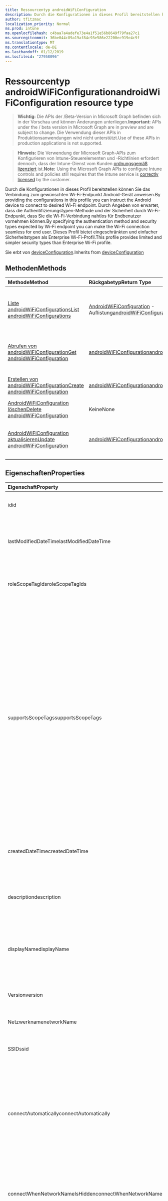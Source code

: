 ```yaml
---
title: Ressourcentyp androidWiFiConfiguration
description: Durch die Konfigurationen in dieses Profil bereitstellen können Sie das Verbindung zum gewünschten Wi-Fi-Endpunkt Android-Gerät anweisen. Durch Angeben von erwartet, dass die Authentifizierungstypen-Methode und der Sicherheit durch Wi-Fi-Endpunkt, dass Sie die Wi-Fi-Verbindung nahtlos für Endbenutzer vornehmen können. Dieses Profil bietet eingeschränkten und einfacher Sicherheitstypen als Enterprise Wi-Fi-Profil.
author: tfitzmac
localization_priority: Normal
ms.prod: intune
ms.openlocfilehash: c4baa7a4adefe73e4a1f51e56b8649f79faa27c1
ms.sourcegitcommit: 36be044c89a19af84c93e586e22200ec919e4c9f
ms.translationtype: MT
ms.contentlocale: de-DE
ms.lasthandoff: 01/12/2019
ms.locfileid: "27958096"
---
```

# <a name="androidwificonfiguration-resource-type"></a><span data-ttu-id="0c34c-105">Ressourcentyp androidWiFiConfiguration</span><span class="sxs-lookup"><span data-stu-id="0c34c-105">androidWiFiConfiguration resource type</span></span>

> <span data-ttu-id="0c34c-106">**Wichtig:** Die APIs der /Beta-Version in Microsoft Graph befinden sich in der Vorschau und können Änderungen unterliegen.</span><span class="sxs-lookup"><span data-stu-id="0c34c-106">**Important:** APIs under the / beta version in Microsoft Graph are in preview and are subject to change.</span></span> <span data-ttu-id="0c34c-107">Die Verwendung dieser APIs in Produktionsanwendungen wird nicht unterstützt.</span><span class="sxs-lookup"><span data-stu-id="0c34c-107">Use of these APIs in production applications is not supported.</span></span>

> <span data-ttu-id="0c34c-108">**Hinweis:** Die Verwendung der Microsoft Graph-APIs zum Konfigurieren von Intune-Steuerelementen und -Richtlinien erfordert dennoch, dass der Intune-Dienst vom Kunden [ordnungsgemäß lizenziert](https://go.microsoft.com/fwlink/?linkid=839381) ist.</span><span class="sxs-lookup"><span data-stu-id="0c34c-108">**Note:** Using the Microsoft Graph APIs to configure Intune controls and policies still requires that the Intune service is [correctly licensed](https://go.microsoft.com/fwlink/?linkid=839381) by the customer.</span></span>

<span data-ttu-id="0c34c-109">Durch die Konfigurationen in dieses Profil bereitstellen können Sie das Verbindung zum gewünschten Wi-Fi-Endpunkt Android-Gerät anweisen.</span><span class="sxs-lookup"><span data-stu-id="0c34c-109">By providing the configurations in this profile you can instruct the Android device to connect to desired Wi-Fi endpoint.</span></span> <span data-ttu-id="0c34c-110">Durch Angeben von erwartet, dass die Authentifizierungstypen-Methode und der Sicherheit durch Wi-Fi-Endpunkt, dass Sie die Wi-Fi-Verbindung nahtlos für Endbenutzer vornehmen können.</span><span class="sxs-lookup"><span data-stu-id="0c34c-110">By specifying the authentication method and security types expected by Wi-Fi endpoint you can make the Wi-Fi connection seamless for end user.</span></span> <span data-ttu-id="0c34c-111">Dieses Profil bietet eingeschränkten und einfacher Sicherheitstypen als Enterprise Wi-Fi-Profil.</span><span class="sxs-lookup"><span data-stu-id="0c34c-111">This profile provides limited and simpler security types than Enterprise Wi-Fi profile.</span></span>

<span data-ttu-id="0c34c-112">Sie erbt von [deviceConfiguration](../resources/intune-deviceconfig-deviceconfiguration.md).</span><span class="sxs-lookup"><span data-stu-id="0c34c-112">Inherits from [deviceConfiguration](../resources/intune-deviceconfig-deviceconfiguration.md)</span></span>

## <a name="methods"></a><span data-ttu-id="0c34c-113">Methoden</span><span class="sxs-lookup"><span data-stu-id="0c34c-113">Methods</span></span>
|<span data-ttu-id="0c34c-114">Methode</span><span class="sxs-lookup"><span data-stu-id="0c34c-114">Method</span></span>|<span data-ttu-id="0c34c-115">Rückgabetyp</span><span class="sxs-lookup"><span data-stu-id="0c34c-115">Return Type</span></span>|<span data-ttu-id="0c34c-116">Beschreibung</span><span class="sxs-lookup"><span data-stu-id="0c34c-116">Description</span></span>|
|:---|:---|:---|
|[<span data-ttu-id="0c34c-117">Liste androidWiFiConfigurations</span><span class="sxs-lookup"><span data-stu-id="0c34c-117">List androidWiFiConfigurations</span></span>](../api/intune-deviceconfig-androidwificonfiguration-list.md)|<span data-ttu-id="0c34c-118">[AndroidWiFiConfiguration](../resources/intune-deviceconfig-androidwificonfiguration.md) -Auflistung</span><span class="sxs-lookup"><span data-stu-id="0c34c-118">[androidWiFiConfiguration](../resources/intune-deviceconfig-androidwificonfiguration.md) collection</span></span>|<span data-ttu-id="0c34c-119">Listeneigenschaften und Beziehungen der [AndroidWiFiConfiguration](../resources/intune-deviceconfig-androidwificonfiguration.md) -Objekte.</span><span class="sxs-lookup"><span data-stu-id="0c34c-119">List properties and relationships of the [androidWiFiConfiguration](../resources/intune-deviceconfig-androidwificonfiguration.md) objects.</span></span>|
|[<span data-ttu-id="0c34c-120">Abrufen von androidWiFiConfiguration</span><span class="sxs-lookup"><span data-stu-id="0c34c-120">Get androidWiFiConfiguration</span></span>](../api/intune-deviceconfig-androidwificonfiguration-get.md)|[<span data-ttu-id="0c34c-121">androidWiFiConfiguration</span><span class="sxs-lookup"><span data-stu-id="0c34c-121">androidWiFiConfiguration</span></span>](../resources/intune-deviceconfig-androidwificonfiguration.md)|<span data-ttu-id="0c34c-122">Lesen Sie Eigenschaften und Beziehungen des [AndroidWiFiConfiguration](../resources/intune-deviceconfig-androidwificonfiguration.md) -Objekts.</span><span class="sxs-lookup"><span data-stu-id="0c34c-122">Read properties and relationships of the [androidWiFiConfiguration](../resources/intune-deviceconfig-androidwificonfiguration.md) object.</span></span>|
|[<span data-ttu-id="0c34c-123">Erstellen von androidWiFiConfiguration</span><span class="sxs-lookup"><span data-stu-id="0c34c-123">Create androidWiFiConfiguration</span></span>](../api/intune-deviceconfig-androidwificonfiguration-create.md)|[<span data-ttu-id="0c34c-124">androidWiFiConfiguration</span><span class="sxs-lookup"><span data-stu-id="0c34c-124">androidWiFiConfiguration</span></span>](../resources/intune-deviceconfig-androidwificonfiguration.md)|<span data-ttu-id="0c34c-125">Erstellen eines neuen [AndroidWiFiConfiguration](../resources/intune-deviceconfig-androidwificonfiguration.md) -Objekts.</span><span class="sxs-lookup"><span data-stu-id="0c34c-125">Create a new [androidWiFiConfiguration](../resources/intune-deviceconfig-androidwificonfiguration.md) object.</span></span>|
|[<span data-ttu-id="0c34c-126">AndroidWiFiConfiguration löschen</span><span class="sxs-lookup"><span data-stu-id="0c34c-126">Delete androidWiFiConfiguration</span></span>](../api/intune-deviceconfig-androidwificonfiguration-delete.md)|<span data-ttu-id="0c34c-127">Keine</span><span class="sxs-lookup"><span data-stu-id="0c34c-127">None</span></span>|<span data-ttu-id="0c34c-128">Löscht eine [AndroidWiFiConfiguration](../resources/intune-deviceconfig-androidwificonfiguration.md).</span><span class="sxs-lookup"><span data-stu-id="0c34c-128">Deletes a [androidWiFiConfiguration](../resources/intune-deviceconfig-androidwificonfiguration.md).</span></span>|
|[<span data-ttu-id="0c34c-129">AndroidWiFiConfiguration aktualisieren</span><span class="sxs-lookup"><span data-stu-id="0c34c-129">Update androidWiFiConfiguration</span></span>](../api/intune-deviceconfig-androidwificonfiguration-update.md)|[<span data-ttu-id="0c34c-130">androidWiFiConfiguration</span><span class="sxs-lookup"><span data-stu-id="0c34c-130">androidWiFiConfiguration</span></span>](../resources/intune-deviceconfig-androidwificonfiguration.md)|<span data-ttu-id="0c34c-131">Aktualisieren Sie die Eigenschaften eines [AndroidWiFiConfiguration](../resources/intune-deviceconfig-androidwificonfiguration.md) -Objekts.</span><span class="sxs-lookup"><span data-stu-id="0c34c-131">Update the properties of a [androidWiFiConfiguration](../resources/intune-deviceconfig-androidwificonfiguration.md) object.</span></span>|

## <a name="properties"></a><span data-ttu-id="0c34c-132">Eigenschaften</span><span class="sxs-lookup"><span data-stu-id="0c34c-132">Properties</span></span>
|<span data-ttu-id="0c34c-133">Eigenschaft</span><span class="sxs-lookup"><span data-stu-id="0c34c-133">Property</span></span>|<span data-ttu-id="0c34c-134">Typ</span><span class="sxs-lookup"><span data-stu-id="0c34c-134">Type</span></span>|<span data-ttu-id="0c34c-135">Beschreibung</span><span class="sxs-lookup"><span data-stu-id="0c34c-135">Description</span></span>|
|:---|:---|:---|
|<span data-ttu-id="0c34c-136">id</span><span class="sxs-lookup"><span data-stu-id="0c34c-136">id</span></span>|<span data-ttu-id="0c34c-137">Zeichenfolge</span><span class="sxs-lookup"><span data-stu-id="0c34c-137">String</span></span>|<span data-ttu-id="0c34c-138">Schlüssel der Entität</span><span class="sxs-lookup"><span data-stu-id="0c34c-138">Key of the entity.</span></span> <span data-ttu-id="0c34c-139">Geerbt von [deviceConfiguration](../resources/intune-deviceconfig-deviceconfiguration.md).</span><span class="sxs-lookup"><span data-stu-id="0c34c-139">Inherited from [deviceConfiguration](../resources/intune-deviceconfig-deviceconfiguration.md)</span></span>|
|<span data-ttu-id="0c34c-140">lastModifiedDateTime</span><span class="sxs-lookup"><span data-stu-id="0c34c-140">lastModifiedDateTime</span></span>|<span data-ttu-id="0c34c-141">DateTimeOffset</span><span class="sxs-lookup"><span data-stu-id="0c34c-141">DateTimeOffset</span></span>|<span data-ttu-id="0c34c-142">Datum und Uhrzeit der letzten Änderung des Objekts.</span><span class="sxs-lookup"><span data-stu-id="0c34c-142">DateTime the object was last modified.</span></span> <span data-ttu-id="0c34c-143">Geerbt von [deviceConfiguration](../resources/intune-deviceconfig-deviceconfiguration.md).</span><span class="sxs-lookup"><span data-stu-id="0c34c-143">Inherited from [deviceConfiguration](../resources/intune-deviceconfig-deviceconfiguration.md)</span></span>|
|<span data-ttu-id="0c34c-144">roleScopeTagIds</span><span class="sxs-lookup"><span data-stu-id="0c34c-144">roleScopeTagIds</span></span>|<span data-ttu-id="0c34c-145">Collection von Objekten des Typs „String“</span><span class="sxs-lookup"><span data-stu-id="0c34c-145">String collection</span></span>|<span data-ttu-id="0c34c-146">Liste der Bereich Tags für diese Instanz der Entität.</span><span class="sxs-lookup"><span data-stu-id="0c34c-146">List of Scope Tags for this Entity instance.</span></span> <span data-ttu-id="0c34c-147">Geerbt von [deviceConfiguration](../resources/intune-deviceconfig-deviceconfiguration.md).</span><span class="sxs-lookup"><span data-stu-id="0c34c-147">Inherited from [deviceConfiguration](../resources/intune-deviceconfig-deviceconfiguration.md)</span></span>|
|<span data-ttu-id="0c34c-148">supportsScopeTags</span><span class="sxs-lookup"><span data-stu-id="0c34c-148">supportsScopeTags</span></span>|<span data-ttu-id="0c34c-149">Boolescher Wert</span><span class="sxs-lookup"><span data-stu-id="0c34c-149">Boolean</span></span>|<span data-ttu-id="0c34c-150">Gibt an, ob die zugrunde liegende Gerätekonfiguration die Zuweisung von Bereich Kategorien unterstützt.</span><span class="sxs-lookup"><span data-stu-id="0c34c-150">Indicates whether or not the underlying Device Configuration supports the assignment of scope tags.</span></span> <span data-ttu-id="0c34c-151">Zuweisen der ScopeTags-Eigenschaft ist nicht zulässig, wenn dieser Wert false ist und Entitäten nicht bereichsbezogenen Benutzern angezeigt werden.</span><span class="sxs-lookup"><span data-stu-id="0c34c-151">Assigning to the ScopeTags property is not allowed when this value is false and entities will not be visible to scoped users.</span></span> <span data-ttu-id="0c34c-152">Dies tritt für Legacy-Richtlinien in Silverlight erstellt und kann durch Löschen und Neuerstellen der Richtlinie in der Azure-Verwaltungsportal aufgelöst werden.</span><span class="sxs-lookup"><span data-stu-id="0c34c-152">This occurs for Legacy policies created in Silverlight and can be resolved by deleting and recreating the policy in the Azure Portal.</span></span> <span data-ttu-id="0c34c-153">Diese Eigenschaft ist schreibgeschützt.</span><span class="sxs-lookup"><span data-stu-id="0c34c-153">This property is read-only.</span></span> <span data-ttu-id="0c34c-154">Geerbt von [deviceConfiguration](../resources/intune-deviceconfig-deviceconfiguration.md).</span><span class="sxs-lookup"><span data-stu-id="0c34c-154">Inherited from [deviceConfiguration](../resources/intune-deviceconfig-deviceconfiguration.md)</span></span>|
|<span data-ttu-id="0c34c-155">createdDateTime</span><span class="sxs-lookup"><span data-stu-id="0c34c-155">createdDateTime</span></span>|<span data-ttu-id="0c34c-156">DateTimeOffset</span><span class="sxs-lookup"><span data-stu-id="0c34c-156">DateTimeOffset</span></span>|<span data-ttu-id="0c34c-157">Datum und Uhrzeit der Erstellung des Objekts.</span><span class="sxs-lookup"><span data-stu-id="0c34c-157">DateTime the object was created.</span></span> <span data-ttu-id="0c34c-158">Geerbt von [deviceConfiguration](../resources/intune-deviceconfig-deviceconfiguration.md).</span><span class="sxs-lookup"><span data-stu-id="0c34c-158">Inherited from [deviceConfiguration](../resources/intune-deviceconfig-deviceconfiguration.md)</span></span>|
|<span data-ttu-id="0c34c-159">description</span><span class="sxs-lookup"><span data-stu-id="0c34c-159">description</span></span>|<span data-ttu-id="0c34c-160">Zeichenfolge</span><span class="sxs-lookup"><span data-stu-id="0c34c-160">String</span></span>|<span data-ttu-id="0c34c-161">Beschreibung der Gerätekonfiguration (vom Administrator festgelegt).</span><span class="sxs-lookup"><span data-stu-id="0c34c-161">Admin provided description of the Device Configuration.</span></span> <span data-ttu-id="0c34c-162">Geerbt von [deviceConfiguration](../resources/intune-deviceconfig-deviceconfiguration.md).</span><span class="sxs-lookup"><span data-stu-id="0c34c-162">Inherited from [deviceConfiguration](../resources/intune-deviceconfig-deviceconfiguration.md)</span></span>|
|<span data-ttu-id="0c34c-163">displayName</span><span class="sxs-lookup"><span data-stu-id="0c34c-163">displayName</span></span>|<span data-ttu-id="0c34c-164">Zeichenfolge</span><span class="sxs-lookup"><span data-stu-id="0c34c-164">String</span></span>|<span data-ttu-id="0c34c-165">Name der Gerätekonfiguration (vom Administrator festgelegt).</span><span class="sxs-lookup"><span data-stu-id="0c34c-165">Admin provided name of the device configuration.</span></span> <span data-ttu-id="0c34c-166">Geerbt von [deviceConfiguration](../resources/intune-deviceconfig-deviceconfiguration.md).</span><span class="sxs-lookup"><span data-stu-id="0c34c-166">Inherited from [deviceConfiguration](../resources/intune-deviceconfig-deviceconfiguration.md)</span></span>|
|<span data-ttu-id="0c34c-167">Version</span><span class="sxs-lookup"><span data-stu-id="0c34c-167">version</span></span>|<span data-ttu-id="0c34c-168">Int32</span><span class="sxs-lookup"><span data-stu-id="0c34c-168">Int32</span></span>|<span data-ttu-id="0c34c-169">Version der Gerätekonfiguration.</span><span class="sxs-lookup"><span data-stu-id="0c34c-169">Version of the device configuration.</span></span> <span data-ttu-id="0c34c-170">Geerbt von [deviceConfiguration](../resources/intune-deviceconfig-deviceconfiguration.md).</span><span class="sxs-lookup"><span data-stu-id="0c34c-170">Inherited from [deviceConfiguration](../resources/intune-deviceconfig-deviceconfiguration.md)</span></span>|
|<span data-ttu-id="0c34c-171">Netzwerkname</span><span class="sxs-lookup"><span data-stu-id="0c34c-171">networkName</span></span>|<span data-ttu-id="0c34c-172">Zeichenfolge</span><span class="sxs-lookup"><span data-stu-id="0c34c-172">String</span></span>|<span data-ttu-id="0c34c-173">Netzwerkname</span><span class="sxs-lookup"><span data-stu-id="0c34c-173">Network Name</span></span>|
|<span data-ttu-id="0c34c-174">SSID</span><span class="sxs-lookup"><span data-stu-id="0c34c-174">ssid</span></span>|<span data-ttu-id="0c34c-175">Zeichenfolge</span><span class="sxs-lookup"><span data-stu-id="0c34c-175">String</span></span>|<span data-ttu-id="0c34c-176">Dies ist der Name des Netzwerks Wi-Fi, die an alle Geräte gesendet wird.</span><span class="sxs-lookup"><span data-stu-id="0c34c-176">This is the name of the Wi-Fi network that is broadcast to all devices.</span></span>|
|<span data-ttu-id="0c34c-177">connectAutomatically</span><span class="sxs-lookup"><span data-stu-id="0c34c-177">connectAutomatically</span></span>|<span data-ttu-id="0c34c-178">Boolescher Wert</span><span class="sxs-lookup"><span data-stu-id="0c34c-178">Boolean</span></span>|<span data-ttu-id="0c34c-179">Verbinden Sie automatisch, wenn dieses Netzwerk im Bereich befindet.</span><span class="sxs-lookup"><span data-stu-id="0c34c-179">Connect automatically when this network is in range.</span></span> <span data-ttu-id="0c34c-180">Eine Einstellung auf "true" überspringt die Aufforderung der Benutzer und automatisch mit Wi-Fi-Netzwerk verbinden.</span><span class="sxs-lookup"><span data-stu-id="0c34c-180">Setting this to true will skip the user prompt and automatically connect the device to Wi-Fi network.</span></span>|
|<span data-ttu-id="0c34c-181">connectWhenNetworkNameIsHidden</span><span class="sxs-lookup"><span data-stu-id="0c34c-181">connectWhenNetworkNameIsHidden</span></span>|<span data-ttu-id="0c34c-182">Boolescher Wert</span><span class="sxs-lookup"><span data-stu-id="0c34c-182">Boolean</span></span>|<span data-ttu-id="0c34c-183">Bei Festlegung auf true festgelegt ist, dieses Profil erzwingt, dass das Gerät für die Verbindung mit einem Netzwerk SSID nicht, die an alle Geräte seine.</span><span class="sxs-lookup"><span data-stu-id="0c34c-183">When set to true, this profile forces the device to connect to a network that doesn't broadcast its SSID to all devices.</span></span>|
|<span data-ttu-id="0c34c-184">wiFiSecurityType</span><span class="sxs-lookup"><span data-stu-id="0c34c-184">wiFiSecurityType</span></span>|[<span data-ttu-id="0c34c-185">androidWiFiSecurityType</span><span class="sxs-lookup"><span data-stu-id="0c34c-185">androidWiFiSecurityType</span></span>](../resources/intune-deviceconfig-androidwifisecuritytype.md)|<span data-ttu-id="0c34c-186">Gibt an, ob Wi-Fi-Endpunkt einen EAP-basierte Sicherheitstyp verwendet wird.</span><span class="sxs-lookup"><span data-stu-id="0c34c-186">Indicates whether Wi-Fi endpoint uses an EAP based security type.</span></span> <span data-ttu-id="0c34c-187">Mögliche Werte: `open`, `wpaEnterprise`.</span><span class="sxs-lookup"><span data-stu-id="0c34c-187">Possible values are: `open`, `wpaEnterprise`.</span></span>|

## <a name="relationships"></a><span data-ttu-id="0c34c-188">Beziehungen</span><span class="sxs-lookup"><span data-stu-id="0c34c-188">Relationships</span></span>
|<span data-ttu-id="0c34c-189">Beziehung</span><span class="sxs-lookup"><span data-stu-id="0c34c-189">Relationship</span></span>|<span data-ttu-id="0c34c-190">Typ</span><span class="sxs-lookup"><span data-stu-id="0c34c-190">Type</span></span>|<span data-ttu-id="0c34c-191">Beschreibung</span><span class="sxs-lookup"><span data-stu-id="0c34c-191">Description</span></span>|
|:---|:---|:---|
|<span data-ttu-id="0c34c-192">groupAssignments</span><span class="sxs-lookup"><span data-stu-id="0c34c-192">groupAssignments</span></span>|<span data-ttu-id="0c34c-193">[DeviceConfigurationGroupAssignment](../resources/intune-deviceconfig-deviceconfigurationgroupassignment.md) -Auflistung</span><span class="sxs-lookup"><span data-stu-id="0c34c-193">[deviceConfigurationGroupAssignment](../resources/intune-deviceconfig-deviceconfigurationgroupassignment.md) collection</span></span>|<span data-ttu-id="0c34c-194">Die Liste derGruppenzuweisungen für das Gerätekonfigurationsprofil.</span><span class="sxs-lookup"><span data-stu-id="0c34c-194">The list of group assignments for the device configuration profile.</span></span> <span data-ttu-id="0c34c-195">Geerbt von [deviceConfiguration](../resources/intune-deviceconfig-deviceconfiguration.md).</span><span class="sxs-lookup"><span data-stu-id="0c34c-195">Inherited from [deviceConfiguration](../resources/intune-deviceconfig-deviceconfiguration.md)</span></span>|
|<span data-ttu-id="0c34c-196">assignments</span><span class="sxs-lookup"><span data-stu-id="0c34c-196">assignments</span></span>|<span data-ttu-id="0c34c-197">[deviceConfigurationAssignment](../resources/intune-deviceconfig-deviceconfigurationassignment.md)-Sammlung</span><span class="sxs-lookup"><span data-stu-id="0c34c-197">[deviceConfigurationAssignment](../resources/intune-deviceconfig-deviceconfigurationassignment.md) collection</span></span>|<span data-ttu-id="0c34c-198">Liste der Zuweisungen für das Gerätekonfigurationsprofil.</span><span class="sxs-lookup"><span data-stu-id="0c34c-198">The list of assignments for the device configuration profile.</span></span> <span data-ttu-id="0c34c-199">Geerbt von [deviceConfiguration](../resources/intune-deviceconfig-deviceconfiguration.md).</span><span class="sxs-lookup"><span data-stu-id="0c34c-199">Inherited from [deviceConfiguration](../resources/intune-deviceconfig-deviceconfiguration.md)</span></span>|
|<span data-ttu-id="0c34c-200">deviceStatuses</span><span class="sxs-lookup"><span data-stu-id="0c34c-200">deviceStatuses</span></span>|<span data-ttu-id="0c34c-201">[deviceConfigurationDeviceStatus](../resources/intune-deviceconfig-deviceconfigurationdevicestatus.md)-Sammlung</span><span class="sxs-lookup"><span data-stu-id="0c34c-201">[deviceConfigurationDeviceStatus](../resources/intune-deviceconfig-deviceconfigurationdevicestatus.md) collection</span></span>|<span data-ttu-id="0c34c-202">Installationsstatus der Gerätekonfiguration nach Gerät.</span><span class="sxs-lookup"><span data-stu-id="0c34c-202">Device configuration installation status by device.</span></span> <span data-ttu-id="0c34c-203">Geerbt von [deviceConfiguration](../resources/intune-deviceconfig-deviceconfiguration.md).</span><span class="sxs-lookup"><span data-stu-id="0c34c-203">Inherited from [deviceConfiguration](../resources/intune-deviceconfig-deviceconfiguration.md)</span></span>|
|<span data-ttu-id="0c34c-204">userStatuses</span><span class="sxs-lookup"><span data-stu-id="0c34c-204">userStatuses</span></span>|<span data-ttu-id="0c34c-205">[deviceConfigurationUserStatus](../resources/intune-deviceconfig-deviceconfigurationuserstatus.md)-Sammlung</span><span class="sxs-lookup"><span data-stu-id="0c34c-205">[deviceConfigurationUserStatus](../resources/intune-deviceconfig-deviceconfigurationuserstatus.md) collection</span></span>|<span data-ttu-id="0c34c-206">Gerät Konfiguration Installationsstatus durch Benutzer.</span><span class="sxs-lookup"><span data-stu-id="0c34c-206">Device configuration installation status by user.</span></span> <span data-ttu-id="0c34c-207">Geerbt von [deviceConfiguration](../resources/intune-deviceconfig-deviceconfiguration.md).</span><span class="sxs-lookup"><span data-stu-id="0c34c-207">Inherited from [deviceConfiguration](../resources/intune-deviceconfig-deviceconfiguration.md)</span></span>|
|<span data-ttu-id="0c34c-208">deviceStatusOverview</span><span class="sxs-lookup"><span data-stu-id="0c34c-208">deviceStatusOverview</span></span>|[<span data-ttu-id="0c34c-209">deviceConfigurationDeviceOverview</span><span class="sxs-lookup"><span data-stu-id="0c34c-209">deviceConfigurationDeviceOverview</span></span>](../resources/intune-deviceconfig-deviceconfigurationdeviceoverview.md)|<span data-ttu-id="0c34c-210">Übersicht über den Status der Gerätekonfiguration nach Gerät. Geerbt von [deviceConfiguration](../resources/intune-deviceconfig-deviceconfiguration.md).</span><span class="sxs-lookup"><span data-stu-id="0c34c-210">Device Configuration devices status overview Inherited from [deviceConfiguration](../resources/intune-deviceconfig-deviceconfiguration.md)</span></span>|
|<span data-ttu-id="0c34c-211">userStatusOverview</span><span class="sxs-lookup"><span data-stu-id="0c34c-211">userStatusOverview</span></span>|[<span data-ttu-id="0c34c-212">deviceConfigurationUserOverview</span><span class="sxs-lookup"><span data-stu-id="0c34c-212">deviceConfigurationUserOverview</span></span>](../resources/intune-deviceconfig-deviceconfigurationuseroverview.md)|<span data-ttu-id="0c34c-213">Übersicht über den Status der Gerätekonfiguration nach Benutzer. Geerbt von [deviceConfiguration](../resources/intune-deviceconfig-deviceconfiguration.md).</span><span class="sxs-lookup"><span data-stu-id="0c34c-213">Device Configuration users status overview Inherited from [deviceConfiguration](../resources/intune-deviceconfig-deviceconfiguration.md)</span></span>|
|<span data-ttu-id="0c34c-214">deviceSettingStateSummaries</span><span class="sxs-lookup"><span data-stu-id="0c34c-214">deviceSettingStateSummaries</span></span>|<span data-ttu-id="0c34c-215"> [settingStateDeviceSummary](../resources/intune-deviceconfig-settingstatedevicesummary.md)-Sammlung</span><span class="sxs-lookup"><span data-stu-id="0c34c-215">[settingStateDeviceSummary](../resources/intune-deviceconfig-settingstatedevicesummary.md) collection</span></span>|<span data-ttu-id="0c34c-216">Übersicht über den Einstellungsstatus für die Gerätekonfiguration nach Gerät. Geerbt von [deviceConfiguration](../resources/intune-deviceconfig-deviceconfiguration.md)</span><span class="sxs-lookup"><span data-stu-id="0c34c-216">Device Configuration Setting State Device Summary Inherited from [deviceConfiguration](../resources/intune-deviceconfig-deviceconfiguration.md)</span></span>|

## <a name="json-representation"></a><span data-ttu-id="0c34c-217">JSON-Darstellung</span><span class="sxs-lookup"><span data-stu-id="0c34c-217">JSON Representation</span></span>
<span data-ttu-id="0c34c-218">Es folgt eine JSON-Darstellung der Ressource.</span><span class="sxs-lookup"><span data-stu-id="0c34c-218">Here is a JSON representation of the resource.</span></span>
<!-- {
  "blockType": "resource",
  "keyProperty": "id",
  "@odata.type": "microsoft.graph.androidWiFiConfiguration"
}
-->
``` json
{
  "@odata.type": "#microsoft.graph.androidWiFiConfiguration",
  "id": "String (identifier)",
  "lastModifiedDateTime": "String (timestamp)",
  "roleScopeTagIds": [
    "String"
  ],
  "supportsScopeTags": true,
  "createdDateTime": "String (timestamp)",
  "description": "String",
  "displayName": "String",
  "version": 1024,
  "networkName": "String",
  "ssid": "String",
  "connectAutomatically": true,
  "connectWhenNetworkNameIsHidden": true,
  "wiFiSecurityType": "String"
}
```





